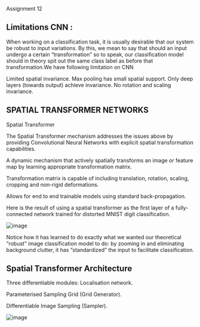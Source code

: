 Assignment 12

Limitations CNN :
----------------
When working on a classification task, it is usually desirable that our system be robust to input variations. By this, we mean to say that should an input undergo a certain “transformation” so to speak, our classification model should in theory spit out the same class label as before that transformation.We have following limitation on CNN

 Limited spatial invariance.
 Max pooling has small spatial support.
 Only deep layers (towards output) achieve invariance.
 No rotation and scaling invariance.

SPATIAL TRANSFORMER NETWORKS 
----------------------------

Spatial Transformer

The Spatial Transformer mechanism addresses the issues above by providing Convolutional Neural Networks with explicit spatial transformation capabilities.

 A dynamic mechanism that actively spatially transforms an image or feature map by learning appropriate transformation matrix.

 Transformation matrix is capable of including translation, rotation, scaling, cropping and non-rigid deformations.

 Allows for end to end trainable models using standard back-propagation.
 
 Here is the result of using a spatial transformer as the first layer of a fully-connected network trained for distorted MNIST digit classification.

![image](https://user-images.githubusercontent.com/70502759/147410552-1cea4f3e-070e-4904-a90f-e4f68418ef42.png)

Notice how it has learned to do exactly what we wanted our theoretical “robust” image classification model to do: by zooming in and eliminating background clutter, it has “standardized” the input to facilitate classification.

Spatial Transformer Architecture
--------------------------------
Three differentiable modules:
 Localisation network.
 
 Parameterised Sampling Grid (Grid Generator).
 
 Differentiable Image Sampling (Sampler).

![image](https://user-images.githubusercontent.com/70502759/147410614-634698fc-6636-45ab-ba6b-cafed7d0212d.png)







